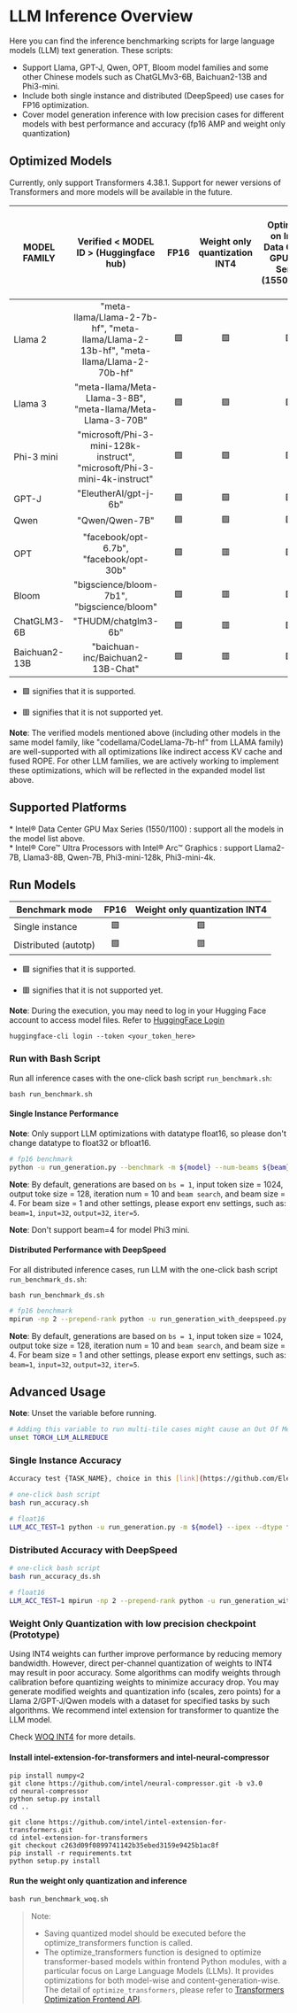 # LLM Inference Overview

Here you can find the inference benchmarking scripts for large language models (LLM) text generation. These scripts:

- Support Llama, GPT-J, Qwen, OPT, Bloom model families and some other Chinese models such as ChatGLMv3-6B, Baichuan2-13B and Phi3-mini. 
- Include both single instance and distributed (DeepSpeed) use cases for FP16 optimization.
- Cover model generation inference with low precision cases for different models with best performance and accuracy (fp16 AMP and weight only quantization)


## Optimized Models

Currently, only support Transformers 4.38.1. Support for newer versions of Transformers and more models will be available in the future.

| MODEL FAMILY | Verified < MODEL ID > (Huggingface hub)| FP16 | Weight only quantization INT4 | Optimized on Intel® Data Center GPU Max Series (1550/1100) | Optimized on Intel® Core™ Ultra Processors with Intel® Arc™ Graphics |
|---|:---:|:---:|:---:|:---:|:---:|
|Llama 2| "meta-llama/Llama-2-7b-hf", "meta-llama/Llama-2-13b-hf", "meta-llama/Llama-2-70b-hf" |🟩| 🟩|🟩|🟩|
|Llama 3| "meta-llama/Meta-Llama-3-8B", "meta-llama/Meta-Llama-3-70B" |🟩| 🟩|🟩|🟩|
|Phi-3 mini| "microsoft/Phi-3-mini-128k-instruct", "microsoft/Phi-3-mini-4k-instruct" |🟩| 🟩|🟩|🟩|
|GPT-J| "EleutherAI/gpt-j-6b" | 🟩 | 🟩 |🟩 | 🟩|
|Qwen|"Qwen/Qwen-7B"|🟩 | 🟩 |🟩 | 🟩|
|OPT|"facebook/opt-6.7b", "facebook/opt-30b"| 🟩 | 🟥 |🟩 | 🟥 |
|Bloom|"bigscience/bloom-7b1", "bigscience/bloom"| 🟩 | 🟥 |🟩 | 🟥 |
|ChatGLM3-6B|"THUDM/chatglm3-6b"| 🟩 | 🟥 |🟩 | 🟥 |
|Baichuan2-13B|"baichuan-inc/Baichuan2-13B-Chat"| 🟩 | 🟥 |🟩 | 🟥 |

- 🟩 signifies that it is supported.

- 🟥 signifies that it is not supported yet.


**Note**: The verified models mentioned above (including other models in the same model family, like "codellama/CodeLlama-7b-hf" from LLAMA family) are well-supported with all optimizations like indirect access KV cache and fused ROPE. For other LLM families, we are actively working to implement these optimizations, which will be reflected in the expanded model list above. 

## Supported Platforms

\* Intel® Data Center GPU Max Series (1550/1100) : support all the models in the model list above.<br />
\* Intel® Core™ Ultra Processors with Intel® Arc™ Graphics : support Llama2-7B, Llama3-8B, Qwen-7B, Phi3-mini-128k, Phi3-mini-4k.<br />

## Run Models

| Benchmark mode | FP16 | Weight only quantization INT4 |
|---|:---:|:---:|
|Single instance | 🟩 | 🟩 |
| Distributed (autotp) |  🟩 | 🟥 |

- 🟩 signifies that it is supported.

- 🟥 signifies that it is not supported yet.

**Note**: During the execution, you may need to log in your Hugging Face account to access model files. Refer to [HuggingFace Login](https://huggingface.co/docs/huggingface_hub/quick-start#login)

```
huggingface-cli login --token <your_token_here>
```

### Run with Bash Script

Run all inference cases with the one-click bash script `run_benchmark.sh`:
```
bash run_benchmark.sh
```

#### Single Instance Performance

**Note**: Only support LLM optimizations with datatype float16, so please don't change datatype to float32 or bfloat16.

```bash
# fp16 benchmark
python -u run_generation.py --benchmark -m ${model} --num-beams ${beam} --num-iter ${iter} --batch-size ${bs} --input-tokens ${input} --max-new-tokens ${output} --device xpu --ipex --dtype float16 --token-latency
```

**Note**: By default, generations are based on `bs = 1`, input token size = 1024, output toke size = 128, iteration num = 10 and `beam search`, and beam size = 4. For beam size = 1 and other settings, please export env settings, such as: `beam=1`, `input=32`, `output=32`, `iter=5`.

**Note**: Don't support beam=4 for model Phi3 mini. 

#### Distributed Performance with DeepSpeed

For all distributed inference cases, run LLM with the one-click bash script `run_benchmark_ds.sh`:
```
bash run_benchmark_ds.sh
```

```bash
# fp16 benchmark
mpirun -np 2 --prepend-rank python -u run_generation_with_deepspeed.py --benchmark -m ${model} --num-beams ${beam} --num-iter ${iter} --batch-size ${bs} --input-tokens ${input} --max-new-tokens ${output} --device xpu --ipex --dtype float16 --token-latency
```

**Note**: By default, generations are based on `bs = 1`, input token size = 1024, output toke size = 128, iteration num = 10 and `beam search`, and beam size = 4. For beam size = 1 and other settings, please export env settings, such as: `beam=1`, `input=32`, `output=32`, `iter=5`.

## Advanced Usage

**Note**: Unset the variable before running.
```bash
# Adding this variable to run multi-tile cases might cause an Out Of Memory (OOM) issue. 
unset TORCH_LLM_ALLREDUCE
```

### Single Instance Accuracy

```bash
Accuracy test {TASK_NAME}, choice in this [link](https://github.com/EleutherAI/lm-evaluation-harness/blob/master/docs/task_table.md), by default we use "lambada_standard"

# one-click bash script
bash run_accuracy.sh

# float16
LLM_ACC_TEST=1 python -u run_generation.py -m ${model} --ipex --dtype float16 --accuracy-only --acc-tasks ${task}
```

### Distributed Accuracy with DeepSpeed

```bash
# one-click bash script
bash run_accuracy_ds.sh

# float16
LLM_ACC_TEST=1 mpirun -np 2 --prepend-rank python -u run_generation_with_deepspeed.py -m ${model} --ipex --dtype float16 --accuracy-only --acc-tasks ${task} 2>&1
```


### Weight Only Quantization with low precision checkpoint (Prototype)

Using INT4 weights can further improve performance by reducing memory bandwidth. However, direct per-channel quantization of weights to INT4 may result in poor accuracy. Some algorithms can modify weights through calibration before quantizing weights to minimize accuracy drop. You may generate modified weights and quantization info (scales, zero points) for a Llama 2/GPT-J/Qwen models with a dataset for specified tasks by such algorithms. We recommend intel extension for transformer to quantize the LLM model.

Check [WOQ INT4](../../../../docs/tutorials/llm/int4_weight_only_quantization.md) for more details.

#### Install intel-extension-for-transformers and intel-neural-compressor 

```
pip install numpy<2
git clone https://github.com/intel/neural-compressor.git -b v3.0
cd neural-compressor
python setup.py install
cd ..
 
git clone https://github.com/intel/intel-extension-for-transformers.git
cd intel-extension-for-transformers
git checkout c263d09f0899741142b35ebed3159e9425b1ac8f
pip install -r requirements.txt
python setup.py install
```


#### Run the weight only quantization and inference

```python
bash run_benchmark_woq.sh
```

>Note:
> * Saving quantized model should be executed before the optimize_transformers function is called.
> * The optimize_transformers function is designed to optimize transformer-based models within frontend Python modules, with a particular focus on Large Language Models (LLMs). It provides optimizations for both model-wise and content-generation-wise. The detail of `optimize_transformers`, please refer to [Transformers Optimization Frontend API](../../../../docs/tutorials/llm/llm_optimize_transformers.md).
